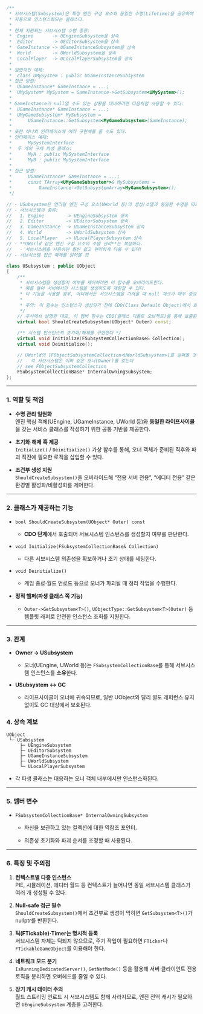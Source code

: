 ```cpp
/**
 * 서브시스템(Subsystem)은 특정 엔진 구성 요소와 동일한 수명(Lifetime)을 공유하며
 * 자동으로 인스턴스화되는 클래스다.
 *
 * 현재 지원되는 서브시스템 수명 종류:
 *  Engine       -> UEngineSubsystem을 상속
 *  Editor       -> UEditorSubsystem을 상속
 *  GameInstance -> UGameInstanceSubsystem을 상속
 *  World        -> UWorldSubsystem을 상속
 *  LocalPlayer  -> ULocalPlayerSubsystem을 상속
 *
 * 일반적인 예제:
 *  class UMySystem : public UGameInstanceSubsystem
 * 접근 방법:
 *  UGameInstance* GameInstance = ...;
 *  UMySystem* MySystem = GameInstance->GetSubsystem<UMySystem>();
 *
 * GameInstance가 null일 수도 있는 상황을 대비하려면 다음처럼 사용할 수 있다:
 *  UGameInstance* GameInstance = ...;
 *  UMyGameSubsystem* MySubsystem =
 *      UGameInstance::GetSubsystem<MyGameSubsystem>(GameInstance);
 *
 * 또한 하나의 인터페이스에 여러 구현체를 둘 수도 있다.
 * 인터페이스 예제:
 *      MySystemInterface
 *  두 개의 구체 파생 클래스:
 *      MyA : public MySystemInterface
 *      MyB : public MySystemInterface
 *
 * 접근 방법:
 *      UGameInstance* GameInstance = ...;
 *      const TArray<UMyGameSubsystem*>& MySubsystems =
 *          GameInstance->GetSubsystemArray<MyGameSubsystem>();
 */

// - USubsystem은 언리얼 엔진 구성 요소(UWorld 등)의 생성/소멸과 동일한 수명을 따르는 시스템이다.
// - 서브시스템의 종류:
//   1. Engine        -> UEngineSubsystem 상속
//   2. Editor        -> UEditorSubsystem 상속
//   3. GameInstance  -> UGameInstanceSubsystem 상속
//   4. World         -> UWorldSubsystem 상속
//   5. LocalPlayer   -> ULocalPlayerSubsystem 상속
// - **UWorld 같은 엔진 구성 요소의 수명 관리**는 복잡하다.
//   - 서브시스템을 사용하면 훨씬 쉽고 편리하게 다룰 수 있다!
// - 서브시스템 접근 예제를 읽어볼 것

class USubsystem : public UObject
{
    /**
     * 서브시스템을 생성할지 여부를 제어하려면 이 함수를 오버라이드한다.
     * 예를 들어 서버에서만 시스템을 생성하도록 제한할 수 있다.
     * 이 기능을 사용할 경우, 어디에서든 서브시스템을 가져올 때 null 체크가 매우 중요해진다.
     *
     * 주의: 이 함수는 인스턴스가 생성되기 전에 CDO(Class Default Object)에서 호출된다!!!
     */
    // 주석에서 설명한 대로, 이 멤버 함수는 CDO(클래스 디폴트 오브젝트)를 통해 호출된다
    virtual bool ShouldCreateSubsystem(UObject* Outer) const;

    /** 시스템 인스턴스의 초기화/해제를 구현한다 */
    virtual void Initialize(FSubsystemCollectionBase& Collection);
    virtual void Deinitialize();

    // UWorld의 [FObjectSubsystemCollection<UWorldSubsystem>]를 살펴볼 것이다.
    // - 각 서브시스템은 이와 같은 오너(Owner)를 갖는다
    // see FObjectSubsystemCollection
    FSubsystemCollectionBase* InternalOwningSubsystem;
};
```
---
### 1. 역할 및 책임

- **수명 관리 일원화**  
    엔진 핵심 객체(UEngine, UGameInstance, UWorld 등)와 **동일한 라이프사이클**을 갖는 서비스 클래스를 작성하기 위한 공통 기반을 제공한다.
    
- **초기화·해제 훅 제공**  
    `Initialize()` / `Deinitialize()` 가상 함수를 통해, 오너 객체가 준비된 직후와 파괴 직전에 필요한 로직을 삽입할 수 있다.
    
- **조건부 생성 지원**  
    `ShouldCreateSubsystem()`을 오버라이드해 “전용 서버 전용”, “에디터 전용” 같은 환경별 활성화/비활성화를 제어한다.
    

---

### 2. 클래스가 제공하는 기능

- `bool ShouldCreateSubsystem(UObject* Outer) const`
    
    - **CDO 단계**에서 호출되어 서브시스템 인스턴스를 생성할지 여부를 판단한다.
        
- `void Initialize(FSubsystemCollectionBase& Collection)`
    
    - 다른 서브시스템 의존성을 확보하거나 초기 상태를 세팅한다.
        
- `void Deinitialize()`
    
    - 게임 종료·월드 언로드 등으로 오너가 파괴될 때 정리 작업을 수행한다.
        
- **정적 헬퍼(파생 클래스 쪽 기능)**
    
    - `Outer->GetSubsystem<T>()`, `UObjectType::GetSubsystem<T>(Outer)` 등 템플릿 래퍼로 안전한 인스턴스 조회를 지원한다.
        

---

### 3. 관계

- **Owner → USubsystem**
    
    - 오너(UEngine, UWorld 등)는 `FSubsystemCollectionBase`를 통해 서브시스템 인스턴스를 **소유**한다.
        
- **USubsystem ↔ GC**
    
    - 라이프사이클이 오너에 귀속되므로, 일반 UObject와 달리 별도 레퍼런스 유지 없이도 GC 대상에서 보호된다.

### 4. 상속 계보
```
UObject
 └─ USubsystem
     ├─ UEngineSubsystem
     ├─ UEditorSubsystem
     ├─ UGameInstanceSubsystem
     ├─ UWorldSubsystem
     └─ ULocalPlayerSubsystem
```
- 각 파생 클래스는 대응하는 오너 객체 내부에서만 인스턴스화된다.
    

---

### 5. 멤버 변수

- `FSubsystemCollectionBase* InternalOwningSubsystem`
    
    - 자신을 보관하고 있는 컬렉션에 대한 역참조 포인터.
        
    - 의존성 초기화와 파괴 순서를 조정할 때 사용된다.
        

---

### 6. 특징 및 주의점

1. **컨텍스트별 다중 인스턴스**  
    PIE, 시뮬레이션, 에디터 월드 등 컨텍스트가 늘어나면 동일 서브시스템 클래스가 여러 개 생성될 수 있다.
    
2. **Null-safe 접근 필수**  
    `ShouldCreateSubsystem()`에서 조건부로 생성이 막히면 `GetSubsystem<T>()`가 nullptr를 반환한다.
    
3. **틱(FTickable)·Timer는 명시적 등록**  
    서브시스템 자체는 틱되지 않으므로, 주기 작업이 필요하면 `FTicker`나 `FTickableGameObject`를 이용해야 한다.
    
4. **네트워크 모드 분기**  
    `IsRunningDedicatedServer()`, `GetNetMode()` 등을 활용해 서버·클라이언트 전용 로직을 분리하면 오버헤드를 줄일 수 있다.
    
5. **장기 캐시 데이터 주의**  
    월드 스트리밍 언로드 시 서브시스템도 함께 사라지므로, 엔진 전역 캐시가 필요하면 `UEngineSubsystem` 계층을 고려한다.